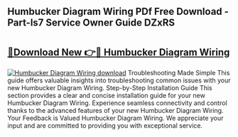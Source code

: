 ## Humbucker Diagram Wiring PDf Free Download - Part-ls7 Service Owner Guide DZxRS

# <h2><a href="http://dfhpen.blite.top/?on=Humbucker+Diagram+Wiring">🔗Download New 👉🔴 Humbucker Diagram Wiring</a></h2>

[![Humbucker Diagram Wiring download](https://i.imgur.com/lujVjoI.png)](http://dfhpen.blite.top/?on=Humbucker+Diagram+Wiring)
Troubleshooting Made Simple This guide offers valuable insights into troubleshooting common issues with your new Humbucker Diagram Wiring. Step-by-Step Installation Guide This section provides a clear and concise installation guide for your new Humbucker Diagram Wiring. Experience seamless connectivity and control thanks to the advanced features of your new Humbucker Diagram Wiring. Your Feedback is Valued Humbucker Diagram Wiring. We appreciate your input and are committed to providing you with exceptional service.
